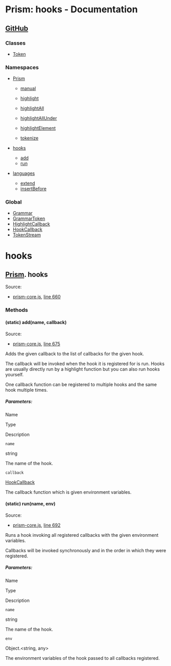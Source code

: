 # Prism: hooks - Documentation

[GitHub](https://github.com/PrismJS/prism)
------------------------------------------

### Classes

*   [Token](Token.html)

### Namespaces

*   [Prism](Prism.html)

    *   [manual](Prism.html#.manual)

    *   [highlight](Prism.html#.highlight)
    *   [highlightAll](Prism.html#.highlightAll)
    *   [highlightAllUnder](Prism.html#.highlightAllUnder)
    *   [highlightElement](Prism.html#.highlightElement)
    *   [tokenize](Prism.html#.tokenize)
*   [hooks](Prism.hooks.html)
    *   [add](Prism.hooks.html#.add)
    *   [run](Prism.hooks.html#.run)
*   [languages](Prism.languages.html)
    *   [extend](Prism.languages.html#.extend)
    *   [insertBefore](Prism.languages.html#.insertBefore)

### Global

*   [Grammar](global.html#Grammar)
*   [GrammarToken](global.html#GrammarToken)
*   [HighlightCallback](global.html#HighlightCallback)
*   [HookCallback](global.html#HookCallback)
*   [TokenStream](global.html#TokenStream)

hooks
=====

[Prism](Prism.html). hooks
--------------------------

Source:

*   [prism-core.js](prism-core.js.html), [line 660](prism-core.js.html#line660)

### Methods

#### (static) add(name, callback)

Source:

*   [prism-core.js](prism-core.js.html), [line 675](prism-core.js.html#line675)

Adds the given callback to the list of callbacks for the given hook.

The callback will be invoked when the hook it is registered for is run. Hooks are usually directly run by a highlight function but you can also run hooks yourself.

One callback function can be registered to multiple hooks and the same hook multiple times.

##### Parameters:

Name

Type

Description

`name`

string

The name of the hook.

`callback`

[HookCallback](global.html#HookCallback)

The callback function which is given environment variables.

#### (static) run(name, env)

Source:

*   [prism-core.js](prism-core.js.html), [line 692](prism-core.js.html#line692)

Runs a hook invoking all registered callbacks with the given environment variables.

Callbacks will be invoked synchronously and in the order in which they were registered.

##### Parameters:

Name

Type

Description

`name`

string

The name of the hook.

`env`

Object.<string, any>

The environment variables of the hook passed to all callbacks registered.
